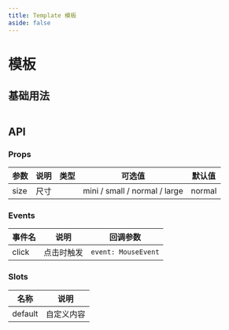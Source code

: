 ```yaml
---
title: Template 模板
aside: false
---
```


# 模板

## 基础用法

```html

```

## API

### Props

| 参数 | 说明 | 类型 | 可选值                         | 默认值   |
|------|----|------|-------------------------------|--------|
| size | 尺寸 |      | mini / small / normal / large | normal |

### Events

| 事件名 | 说明       | 回调参数            |
|--------|----------|---------------------|
| click  | 点击时触发 | `event: MouseEvent` |

### Slots

| 名称    | 说明       |
|---------|----------|
| default | 自定义内容 |
